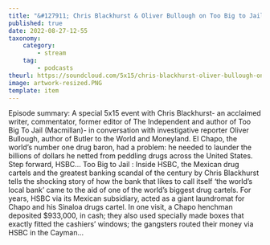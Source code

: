 ```yaml
---
title: "&#127911; Chris Blackhurst & Oliver Bullough on Too Big to Jail"
published: true
date: 2022-08-27-12-55
taxonomy:
    category:
        - stream
    tag:
        - podcasts
theurl: https://soundcloud.com/5x15/chris-blackhurst-oliver-bullough-on-too-big-to-jail
image: artwork-resized.PNG
template: item
---
```


Episode summary: A special 5x15 event with Chris Blackhurst- an acclaimed writer, commentator, former editor of The Independent and author of Too Big To Jail (Macmillan)- in conversation with investigative reporter Oliver Bullough, author of Butler to the World and Moneyland. El Chapo, the world&rsquo;s number one drug baron, had a problem: he needed to launder the billions of dollars he netted from peddling drugs across the United States. Step forward, HSBC&hellip; Too Big to Jail : Inside HSBC, the Mexican drug cartels and the greatest banking scandal of the century by Chris Blackhurst tells the shocking story of how the bank that likes to call itself &lsquo;the world&rsquo;s local bank&rsquo; came to the aid of one of the world&rsquo;s biggest drug cartels. For years, HSBC via its Mexican subsidiary, acted as a giant laundromat for Chapo and his Sinaloa drugs cartel. In one visit, a Chapo henchman deposited $933,000, in cash; they also used specially made boxes that exactly fitted the cashiers&rsquo; windows; the gangsters routed their money via HSBC in the Cayman&hellip;
